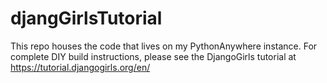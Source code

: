 # djangGirlsTutorial

This repo houses the code that lives on my PythonAnywhere instance.  For complete DIY build instructions, please see the DjangoGirls tutorial at https://tutorial.djangogirls.org/en/
